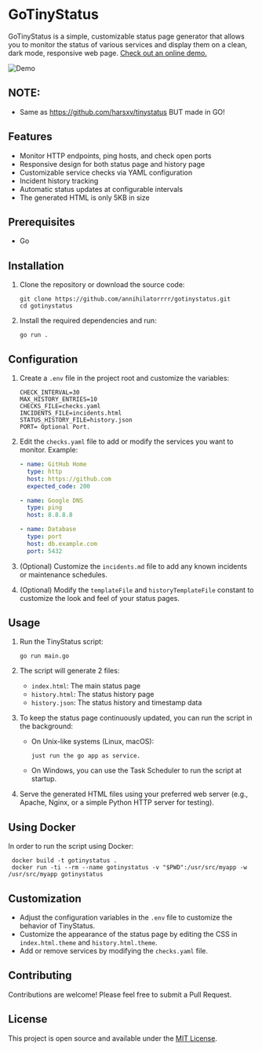 # GoTinyStatus

GoTinyStatus is a simple, customizable status page generator that allows you to monitor the status of various services and display them on a clean, dark mode, responsive web page. [Check out an online demo.](https://status.harry.id)


![Demo](https://github.com/user-attachments/assets/9611f924-22c5-4335-ab78-84b771edc023)

## NOTE:

- Same as https://github.com/harsxv/tinystatus BUT made in GO!

## Features

- Monitor HTTP endpoints, ping hosts, and check open ports
- Responsive design for both status page and history page
- Customizable service checks via YAML configuration
- Incident history tracking
- Automatic status updates at configurable intervals
- The generated HTML is only 5KB in size

## Prerequisites

- Go

## Installation

1. Clone the repository or download the source code:
   ```
   git clone https://github.com/annihilatorrrr/gotinystatus.git
   cd gotinystatus
   ```

2. Install the required dependencies and run:
   ```
   go run .
   ```

## Configuration

1. Create a `.env` file in the project root and customize the variables:
   ```
   CHECK_INTERVAL=30
   MAX_HISTORY_ENTRIES=10
   CHECKS_FILE=checks.yaml
   INCIDENTS_FILE=incidents.html
   STATUS_HISTORY_FILE=history.json
   PORT= Optional Port.
   ```

2. Edit the `checks.yaml` file to add or modify the services you want to monitor. Example:
   ```yaml
   - name: GitHub Home
     type: http
     host: https://github.com
     expected_code: 200

   - name: Google DNS
     type: ping
     host: 8.8.8.8

   - name: Database
     type: port
     host: db.example.com
     port: 5432
   ```

3. (Optional) Customize the `incidents.md` file to add any known incidents or maintenance schedules.

4. (Optional) Modify the `templateFile` and `historyTemplateFile` constant to customize the look and feel of your status pages.

## Usage

1. Run the TinyStatus script:
   ```
   go run main.go
   ```

2. The script will generate 2 files:
   - `index.html`: The main status page
   - `history.html`: The status history page
   - `history.json`: The status history and timestamp data

3. To keep the status page continuously updated, you can run the script in the background:
   - On Unix-like systems (Linux, macOS):
     ```
     just run the go app as service.
     ```
   - On Windows, you can use the Task Scheduler to run the script at startup.

4. Serve the generated HTML files using your preferred web server (e.g., Apache, Nginx, or a simple Python HTTP server for testing).

## Using Docker

In order to run the script using Docker:

   ```
    docker build -t gotinystatus .
    docker run -ti --rm --name gotinystatus -v "$PWD":/usr/src/myapp -w /usr/src/myapp gotinystatus
   ```

## Customization

- Adjust the configuration variables in the `.env` file to customize the behavior of TinyStatus.
- Customize the appearance of the status page by editing the CSS in `index.html.theme` and `history.html.theme`.
- Add or remove services by modifying the `checks.yaml` file.

## Contributing

Contributions are welcome! Please feel free to submit a Pull Request.

## License

This project is open source and available under the [MIT License](LICENSE).
